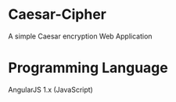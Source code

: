 # Caesar-Cipher
A simple Caesar encryption Web Application 

# Programming Language
AngularJS 1.x (JavaScript)

